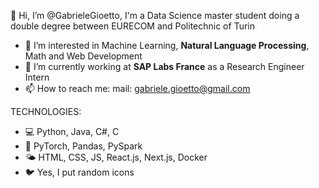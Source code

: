 👋 Hi, I’m @GabrieleGioetto, I'm a Data Science master student doing a double degree between EURECOM and Politechnic of Turin

- 👀 I’m interested in Machine Learning, **Natural Language Processing**, Math and Web Development
- 🏢 I’m currently working at **SAP Labs France** as a Research Engineer Intern
- 📫 How to reach me: mail: gabriele.gioetto@gmail.com

TECHNOLOGIES:
- 💻 Python, Java, C#, C
- 🐍 PyTorch, Pandas, PySpark
- 🌤️ HTML, CSS, JS, React.js, Next.js, Docker
- 🐦 Yes, I put random icons 

<!---
GabrieleGioetto/GabrieleGioetto is a ✨ special ✨ repository because its `README.md` (this file) appears on your GitHub profile.
You can click the Preview link to take a look at your changes.
--->
